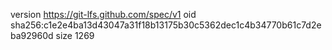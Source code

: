 version https://git-lfs.github.com/spec/v1
oid sha256:c1e2e4ba13d43047a31f18b13175b30c5362dec1c4b34770b61c7d2eba92960d
size 1269
